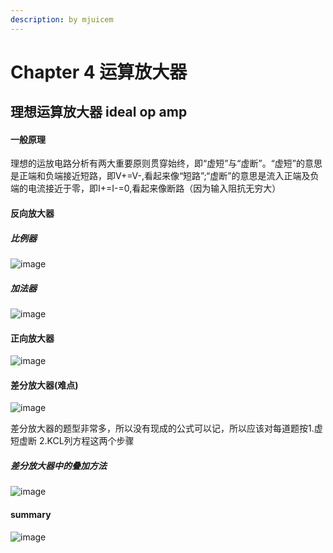 ```yaml
---
description: by mjuicem
---
```


# Chapter 4 运算放大器

## 理想运算放大器 ideal op amp



#### 一般原理

理想的运放电路分析有两大重要原则贯穿始终，即“虚短”与“虚断”。“虚短”的意思是正端和负端接近短路，即V+=V-,看起来像“短路”;“虚断”的意思是流入正端及负端的电流接近于零，即I+=I-=0,看起来像断路（因为输入阻抗无穷大）



#### 反向放大器

##### 比例器

![image](https://user-images.githubusercontent.com/114148730/233790332-9954cfa1-9b22-45fc-a159-ab297463fe0d.png)




##### 加法器

![image](https://user-images.githubusercontent.com/114148730/233790351-68ac9255-ada2-4eab-b349-5254daaf5597.png)




#### 正向放大器


![image](https://user-images.githubusercontent.com/114148730/233790359-9bd7b73f-0b6e-41d1-9b59-f607dea195c4.png)



#### 差分放大器(难点)

![image](https://user-images.githubusercontent.com/114148730/233790374-ccfdfd15-3e9a-4bb6-8770-acb81832dc8f.png)


差分放大器的题型非常多，所以没有现成的公式可以记，所以应该对每道题按1.虚短虚断 2.KCL列方程这两个步骤

##### 差分放大器中的叠加方法

![image](https://user-images.githubusercontent.com/114148730/233790384-02982321-b093-4c50-ae6f-b2ba9dada13c.png)


#### summary

![image](https://user-images.githubusercontent.com/114148730/233790394-ecb2bb79-081a-4a87-807d-719d2f7a5044.png)




